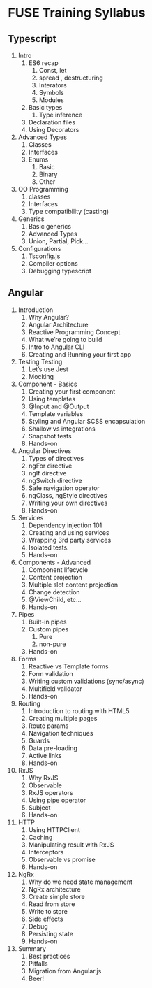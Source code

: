 # FUSE Training Syllabus
## Typescript
1. Intro
    1. ES6 recap
        1. Const, let
        1. spread , destructuring
        1. Interators
        1. Symbols
        1. Modules
    1. Basic types
        1. Type inference
    1. Declaration files
    1. Using Decorators
1. Advanced Types
    1. Classes
    1. Interfaces
    1. Enums
        1. Basic
        1. Binary
        1. Other 
1. OO Programming
    1. classes
    1. Interfaces
    1. Type compatibility (casting)
1. Generics
    1. Basic generics
    1. Advanced Types
    1. Union, Partial, Pick…
1. Configurations
    1. Tsconfig.js
    1. Compiler options
    1. Debugging typescript

## Angular
1. Introduction
    1. Why Angular?
    1. Angular Architecture
    1. Reactive Programming Concept
    1. What we’re going to build
    1. Intro to Angular CLI
    1. Creating and Running your first app
1. Testing Testing
    1. Let’s use Jest
    1. Mocking
1. Component - Basics
    1. Creating your first component
    1. Using templates
    1. @Input and @Output
    1. Template variables
    1. Styling and Angular SCSS encapsulation
    1. Shallow vs integrations
    1. Snapshot tests
    1. Hands-on
1. Angular Directives
    1. Types of directives
    1. ngFor directive
    1. ngIf directive
    1. ngSwitch directive
    1. Safe navigation operator
    1. ngClass, ngStyle directives
    1. Writing your own directives
    1. Hands-on
1. Services
    1. Dependency injection 101
    1. Creating and using services
    1. Wrapping 3rd party services
    1. Isolated tests.
    1. Hands-on
1. Components - Advanced
    1. Component lifecycle
    1. Content projection
    1. Multiple slot content projection
    1. Change detection
    1. @ViewChild, etc...
    1. Hands-on 
1. Pipes
    1. Built-in pipes
    1. Custom pipes
        1. Pure
        1. non-pure 
    1. Hands-on
1. Forms
    1. Reactive vs Template forms
    1. Form validation
    1. Writing custom validations (sync/async)
    1. Multifield validator
    1. Hands-on 
1. Routing
    1. Introduction to routing with HTML5
    1. Creating multiple pages
    1. Route params
    1. Navigation techniques 
    1. Guards
    1. Data pre-loading
    1. Active links
    1. Hands-on 
1. RxJS
    1. Why RxJS
    1. Observable
    1. RxJS operators
    1. Using pipe operator
    1. Subject
    1. Hands-on 
1. HTTP
    1. Using HTTPClient
    1. Caching
    1. Manipulating result with RxJS
    1. Interceptors 
    1. Observable vs promise
    1. Hands-on 
1. NgRx
    1. Why do we need state management
    1. NgRx architecture
    1. Create simple store
    1. Read from store
    1. Write to store
    1. Side effects
    1. Debug
    1. Persisting state
    1. Hands-on
1. Summary
    1. Best practices
    1. Pitfalls
    1. Migration from Angular.js
    1. Beer!

